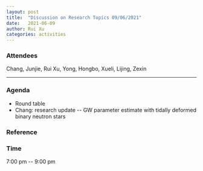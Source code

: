 ```yaml
---
layout: post
title:  "Discussion on Research Topics 09/06/2021"
date:   2021-06-09
author: Rui Xu
categories: activities
---
```



### Attendees

Chang, Junjie, Rui Xu, Yong, Hongbo, Xueli, Lijing, Zexin

---

### Agenda

- Round table
- Chang: research update -- GW parameter estimate with tidally deformed binary neutron stars


### Reference




### Time

7:00 pm -- 9:00 pm
